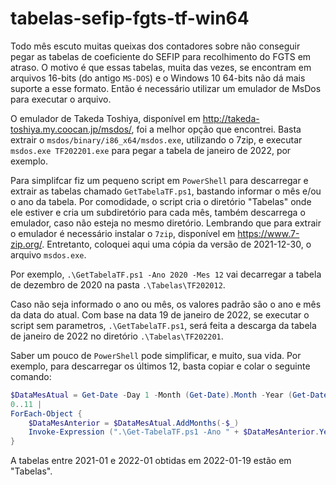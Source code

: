 # tabelas-sefip-fgts-tf-win64

Todo mês escuto muitas queixas dos contadores sobre não conseguir pegar as tabelas de coeficiente do SEFIP para recolhimento do FGTS em atraso. O motivo é que essas tabelas, muita das vezes, se encontram em arquivos 16-bits (do antigo `MS-DOS`) e o Windows 10 64-bits não dá mais suporte a esse formato. Então é necessário utilizar um emulador de MsDos para executar o arquivo.

O emulador de Takeda Toshiya, disponível em <http://takeda-toshiya.my.coocan.jp/msdos/>, foi a melhor opção que encontrei. Basta extrair o `msdos/binary/i86_x64/msdos.exe`, utilizando o 7zip, e executar `msdos.exe TF202201.exe` para pegar a tabela de janeiro de 2022, por exemplo.

Para simplifcar fiz um pequeno script em `PowerShell` para descarregar e extrair as tabelas chamado `GetTabelaTF.ps1`, bastando informar o mês e/ou o ano da tabela. Por comodidade, o script cria o diretório "Tabelas" onde ele estiver e cria um subdiretório para cada mês, também descarrega o emulador, caso não esteja no mesmo diretório. Lembrando que para extrair o emulador é necessário instalar o `7zip`, disponível em <https://www.7-zip.org/>. Entretanto, coloquei aqui uma cópia da versão de 2021-12-30, o arquivo `msdos.exe`.

Por exemplo, `.\GetTabelaTF.ps1 -Ano 2020 -Mes 12` vai decarregar a tabela de dezembro de 2020 na pasta `.\Tabelas\TF202012`.

Caso não seja informado o ano ou mês, os valores padrão são o ano e mês da data do atual. Com base na data 19 de janeiro de 2022, se executar o script sem parametros, `.\GetTabelaTF.ps1`, será feita a descarga da tabela de janeiro de 2022 no diretório `.\Tabelas\TF202201`.

Saber um pouco de `PowerShell` pode simplificar, e muito, sua vida. Por exemplo, para descarregar os últimos 12, basta copiar e colar o seguinte comando:

```PowerShell
$DataMesAtual = Get-Date -Day 1 -Month (Get-Date).Month -Year (Get-Date).Year
0..11 |
ForEach-Object {
    $DataMesAnterior = $DataMesAtual.AddMonths(-$_)
    Invoke-Expression (".\Get-TabelaTF.ps1 -Ano " + $DataMesAnterior.Year + " -Mes " + $DataMesAnterior.Month)
}
```

A tabelas entre 2021-01 e 2022-01 obtidas em 2022-01-19 estão em "Tabelas".